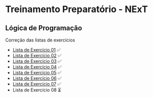 # Treinamento Preparatório - NExT

## Lógica de Programação
Correção das listas de exercícios

- [Lista de Exercício 01](/Lista%2001/) ✅
- [Lista de Exercício 02](/Lista%2002/) ✅
- [Lista de Exercício 03](/Lista%2003/) ✅
- [Lista de Exercício 04](/Lista%2004/) ✅
- [Lista de Exercício 05](/Lista%2005/) ✅
- [Lista de Exercício 06](/Lista%2006/) ✅
- [Lista de Exercício 07](/Lista%2007/) ✅
- Lista de Exercício 08 ⏳
